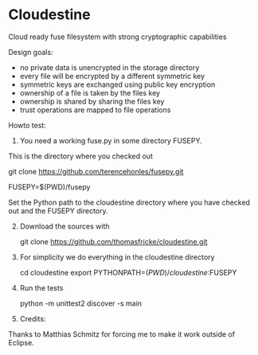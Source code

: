 Cloudestine
===========
Cloud ready fuse filesystem with strong cryptographic capabilities

Design goals:

- no private data is unencrypted in the storage directory
- every file will be encrypted by a different symmetric key
- symmetric keys are exchanged using public key encryption
- ownership of a file is taken by the files key
- ownership is shared by sharing the files key
- trust operations are mapped to file operations

Howto test:

1. You need a working fuse.py in some directory FUSEPY.

This is the directory where you checked out 

   git clone  https://github.com/terencehonles/fusepy.git

   FUSEPY=$(PWD)/fusepy
   
Set the Python path to the cloudestine directory where you 
have checked out and the FUSEPY directory.

2. Download the sources with

   git clone https://github.com/thomasfricke/cloudestine.git
   
3. For simplicity we do everything in the cloudestine directory

   cd cloudestine
   export PYTHONPATH=$(PWD)/cloudestine:$FUSEPY
   
4. Run the tests

   python -m unittest2 discover  -s main

5. Credits: 

Thanks to Matthias Schmitz for forcing me to make it work outside of Eclipse.